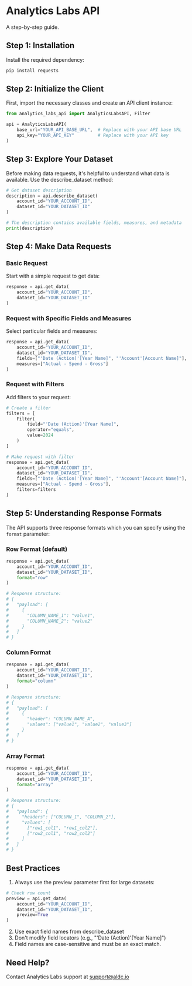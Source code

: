 # Analytics Labs API

A step-by-step guide.

## Step 1: Installation

Install the required dependency:

```bash
pip install requests
```

## Step 2: Initialize the Client

First, import the necessary classes and create an API client instance:

```python
from analytics_labs_api import AnalyticsLabsAPI, Filter

api = AnalyticsLabsAPI(
    base_url="YOUR_API_BASE_URL",  # Replace with your API base URL
    api_key="YOUR_API_KEY"         # Replace with your API key
)
```

## Step 3: Explore Your Dataset

Before making data requests, it's helpful to understand what data is available. Use the describe_dataset method:

```python
# Get dataset description
description = api.describe_dataset(
    account_id="YOUR_ACCOUNT_ID",
    dataset_id="YOUR_DATASET_ID"
)

# The description contains available fields, measures, and metadata
print(description)
```

## Step 4: Make Data Requests

### Basic Request

Start with a simple request to get data:

```python
response = api.get_data(
    account_id="YOUR_ACCOUNT_ID",
    dataset_id="YOUR_DATASET_ID"
)
```

### Request with Specific Fields and Measures

Select particular fields and measures:

```python
response = api.get_data(
    account_id="YOUR_ACCOUNT_ID",
    dataset_id="YOUR_DATASET_ID",
    fields=["'Date (Action)'[Year Name]", "'Account'[Account Name]"],
    measures=["Actual - Spend - Gross"]
)
```

### Request with Filters

Add filters to your request:

```python
# Create a filter
filters = [
    Filter(
        field="'Date (Action)'[Year Name]",
        operator="equals",
        value=2024
    )
]

# Make request with filter
response = api.get_data(
    account_id="YOUR_ACCOUNT_ID",
    dataset_id="YOUR_DATASET_ID",
    fields=["'Date (Action)'[Year Name]", "'Account'[Account Name]"],
    measures=["Actual - Spend - Gross"],
    filters=filters
)
```

## Step 5: Understanding Response Formats

The API supports three response formats which you can specify using the `format` parameter:

### Row Format (default)

```python
response = api.get_data(
    account_id="YOUR_ACCOUNT_ID",
    dataset_id="YOUR_DATASET_ID",
    format="row"
)

# Response structure:
# {
#   "payload": [
#     {
#       "COLUMN_NAME_1": "value1",
#       "COLUMN_NAME_2": "value2"
#     }
#   ]
# }
```

### Column Format

```python
response = api.get_data(
    account_id="YOUR_ACCOUNT_ID",
    dataset_id="YOUR_DATASET_ID",
    format="column"
)

# Response structure:
# {
#   "payload": [
#     {
#       "header": "COLUMN_NAME_A",
#       "values": ["value1", "value2", "value3"]
#     }
#   ]
# }
```

### Array Format

```python
response = api.get_data(
    account_id="YOUR_ACCOUNT_ID",
    dataset_id="YOUR_DATASET_ID",
    format="array"
)

# Response structure:
# {
#   "payload": {
#     "headers": ["COLUMN_1", "COLUMN_2"],
#     "values": [
#       ["row1_col1", "row1_col2"],
#       ["row2_col1", "row2_col2"]
#     ]
#   }
# }
```

## Best Practices

1. Always use the preview parameter first for large datasets:

```python
# Check row count
preview = api.get_data(
    account_id="YOUR_ACCOUNT_ID",
    dataset_id="YOUR_DATASET_ID",
    preview=True
)
```

2. Use exact field names from describe_dataset
3. Don't modify field locators (e.g., "'Date (Action)'[Year Name]")
4. Field names are case-sensitive and must be an exact match. 

## Need Help?

Contact Analytics Labs support at support@aldc.io
